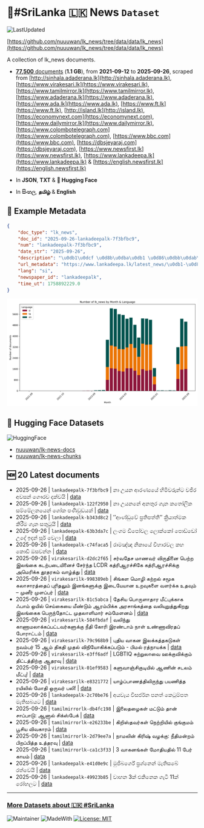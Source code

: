 # 📄#SriLanka 🇱🇰 News `Dataset`

![LastUpdated](https://img.shields.io/badge/last_updated-2025--09--26_19:06:39-green)

[https://github.com/nuuuwan/lk_news/tree/data/data/lk_news](https://github.com/nuuuwan/lk_news/tree/data/data/lk_news)

A collection of lk_news documents.

- [**77,500** documents](https://github.com/nuuuwan/lk_news/tree/data/data/lk_news) (**1.1 GB**), from **2021-09-12** to **2025-09-26**, scraped from [http://sinhala.adaderana.lk](http://sinhala.adaderana.lk), [https://www.virakesari.lk](https://www.virakesari.lk), [https://www.tamilmirror.lk](https://www.tamilmirror.lk), [https://www.adaderana.lk](https://www.adaderana.lk), [https://www.ada.lk](https://www.ada.lk), [https://www.ft.lk](https://www.ft.lk), [http://island.lk](http://island.lk), [https://economynext.com](https://economynext.com), [https://www.dailymirror.lk](https://www.dailymirror.lk), [https://www.colombotelegraph.com](https://www.colombotelegraph.com), [https://www.bbc.com](https://www.bbc.com), [https://dbsjeyaraj.com](https://dbsjeyaraj.com), [https://www.newsfirst.lk](https://www.newsfirst.lk), [https://www.lankadeepa.lk](https://www.lankadeepa.lk) & [https://english.newsfirst.lk](https://english.newsfirst.lk)

- In **JSON**, **TXT** & **🤗 Hugging Face**

- In **සිංහල**, **தமிழ்** & **English**

## 📝 Example Metadata

```json
{
    "doc_type": "lk_news",
    "doc_id": "2025-09-26-lankadeepalk-7f3bfbc9",
    "num": "lankadeepalk-7f3bfbc9",
    "date_str": "2025-09-26",
    "description": "\u0db1\u0dcf \u0d8b\u0dba\u0db1 \u0d86\u0dbb\u0dab\u0dca\u200d\u0dba\u0dba\u0dda \u0dc4\u0dd2\u0db8\u0dd2\u0dc0\u0dbb\u0dd4\u0db1\u0dca\u0da7 \u0dc0\u0da2\u0dd2\u0dbb \u0d85\u0dc0\u0dc3\u0db1\u0dca \u0d9c\u0dde\u0dbb\u0dc0 \u0daf\u0d9a\u0dca\u0dc0\u0dba\u0dd2",
    "url_metadata": "https://www.lankadeepa.lk/latest_news/\u0db1-\u0d8b\u0dba\u0db1-\u0d86\u0dbb\u0dab\u0dba\u0dba-\u0dc4\u0db8\u0dc0\u0dbb\u0db1\u0da7-\u0dc0\u0da2\u0dbb-\u0d85\u0dc0\u0dc3\u0db1-\u0d9c\u0dbb\u0dc0-\u0daf\u0d9a\u0dc0\u0dba/1-680291",
    "lang": "si",
    "newspaper_id": "lankadeepalk",
    "time_ut": 1758892229.0
}
```

![Chart](https://raw.githubusercontent.com/nuuuwan/lk_news/refs/heads/data/data/lk_news/docs_by_month_and_lang.png)

## 🤗 Hugging Face Datasets

![HuggingFace](https://img.shields.io/badge/-HuggingFace-FDEE21?style=for-the-badge&logo=HuggingFace)

- [nuuuwan/lk-news-docs](https://huggingface.co/datasets/nuuuwan/lk-news-docs)
- [nuuuwan/lk-news-chunks](https://huggingface.co/datasets/nuuuwan/lk-news-chunks)

## 🆕 20 Latest documents

- 2025-09-26 | `lankadeepalk-7f3bfbc9` | නා උයන ආරණ්‍යයේ හිමිවරුන්ට වජිර අවසන් ගෞරව දක්වයි | [data](https://github.com/nuuuwan/lk_news/tree/data/data/lk_news/2020s/2025/2025-09-26-lankadeepalk-7f3bfbc9)
- 2025-09-26 | `lankadeepalk-122f2950` | නා උයනනේ අනතුර ගැන කතෝලික සම්මේලනයෙන් ශෝක පණිවුඩයක් | [data](https://github.com/nuuuwan/lk_news/tree/data/data/lk_news/2020s/2025/2025-09-26-lankadeepalk-122f2950)
- 2025-09-26 | `lankadeepalk-b343d8c2` | ’’ආණ්ඩුවේ ප්‍රතිපත්ති’’ ක්‍රියාත්මක කිරීම ගැන සතුටුයි | [data](https://github.com/nuuuwan/lk_news/tree/data/data/lk_news/2020s/2025/2025-09-26-lankadeepalk-b343d8c2)
- 2025-09-26 | `lankadeepalk-63b3da7c` | ලංගම ඩිපෝවල ලොක්කෝ පොඩ්ඩෝ  උදේ ඉදන් සූර් වෙලා | [data](https://github.com/nuuuwan/lk_news/tree/data/data/lk_news/2020s/2025/2025-09-26-lankadeepalk-63b3da7c)
- 2025-09-26 | `lankadeepalk-c74faca5` | රාමඤ්ඤ නිකායේ විහාරවල කහ කොඩි ඔසවන්න | [data](https://github.com/nuuuwan/lk_news/tree/data/data/lk_news/2020s/2025/2025-09-26-lankadeepalk-c74faca5)
- 2025-09-26 | `virakesarilk-d2dc2f65` | சர்வதேச மாணவர் விருதினை பெற்ற இலங்கை கடற்படையினைச் சேர்ந்த LCDR கத்ரிஆரச்சிகே கத்ரிஆரச்சிக்கு அமெரிக்க தூதரகம் வாழ்த்து | [data](https://github.com/nuuuwan/lk_news/tree/data/data/lk_news/2020s/2025/2025-09-26-virakesarilk-d2dc2f65)
- 2025-09-26 | `virakesarilk-998389eb` | சிங்கள மொழி கற்றல் சமூக கலாசாரத்தைப்  புரிதலும் இனங்களுக்கு இடையேயான உறவுகளை வளர்க்க உதவும் –  முனீர் முளப்பர் | [data](https://github.com/nuuuwan/lk_news/tree/data/data/lk_news/2020s/2025/2025-09-26-virakesarilk-998389eb)
- 2025-09-26 | `virakesarilk-81c5abca` | தேசிய பொருளாதார மீட்புக்காக ஃபாம் ஒயில் செய்கையை மீண்டும் ஆரம்பிக்க அரசாங்கத்தை வலியுறுத்துகிறது இலங்கைக பெருந்தோட்ட முதலாளிமார் சம்மேளனம் | [data](https://github.com/nuuuwan/lk_news/tree/data/data/lk_news/2020s/2025/2025-09-26-virakesarilk-81c5abca)
- 2025-09-26 | `virakesarilk-584fbdaf` | வலிந்து காணாமலாக்கப்பட்டவர்களுக்கு நீதி கோரி இரண்டாம் நாள் உண்ணாவிரதப் போராட்டம் | [data](https://github.com/nuuuwan/lk_news/tree/data/data/lk_news/2020s/2025/2025-09-26-virakesarilk-584fbdaf)
- 2025-09-26 | `virakesarilk-79c968b9` | புதிய வாகன இலக்கத்தகடுகள் நவம்பர் 15 ஆம் திகதி முதல் விநியோகிக்கப்படும் - பிமல் ரத்நாயக்க | [data](https://github.com/nuuuwan/lk_news/tree/data/data/lk_news/2020s/2025/2025-09-26-virakesarilk-79c968b9)
- 2025-09-26 | `virakesarilk-e3ff6adf` | LGBTIQ சுற்றுலாவை ஊக்குவிக்கும் திட்டத்திற்கு ஆதரவு | [data](https://github.com/nuuuwan/lk_news/tree/data/data/lk_news/2020s/2025/2025-09-26-virakesarilk-e3ff6adf)
- 2025-09-26 | `virakesarilk-01ef9583` | களுவாஞ்சிகுடியில் ஆணின் சடலம் மீட்பு! | [data](https://github.com/nuuuwan/lk_news/tree/data/data/lk_news/2020s/2025/2025-09-26-virakesarilk-01ef9583)
- 2025-09-26 | `virakesarilk-e8321772` | யாழ்ப்பாணத்திலிருந்து பயணித்த ரயிலில் மோதி ஒருவர் பலி! | [data](https://github.com/nuuuwan/lk_news/tree/data/data/lk_news/2020s/2025/2025-09-26-virakesarilk-e8321772)
- 2025-09-26 | `lankadeepalk-2c70be76` | අයවැය විසර්ජන පනත් කෙටුම්පත මැතිසබයට | [data](https://github.com/nuuuwan/lk_news/tree/data/data/lk_news/2020s/2025/2025-09-26-lankadeepalk-2c70be76)
- 2025-09-26 | `tamilmirrorlk-db4fc198` | இலைதழைகள் மட்டும் தான் சாப்பாடு: ஆனால் சிக்ஸ்பேக் | [data](https://github.com/nuuuwan/lk_news/tree/data/data/lk_news/2020s/2025/2025-09-26-tamilmirrorlk-db4fc198)
- 2025-09-26 | `tamilmirrorlk-e26233be` | கிறிஸ்தவர்கள் நெற்றியில் குங்குமம் பூசிய விவகாரம் | [data](https://github.com/nuuuwan/lk_news/tree/data/data/lk_news/2020s/2025/2025-09-26-tamilmirrorlk-e26233be)
- 2025-09-26 | `tamilmirrorlk-2d79ee7a` | நாமலின் கிரிஷ் வழக்கு: நீதிமன்றம் பிறப்பித்த உத்தரவு | [data](https://github.com/nuuuwan/lk_news/tree/data/data/lk_news/2020s/2025/2025-09-26-tamilmirrorlk-2d79ee7a)
- 2025-09-26 | `tamilmirrorlk-ca1c3f33` | 3 வாகனங்கள் மோதியதில் 11 பேர் காயம் | [data](https://github.com/nuuuwan/lk_news/tree/data/data/lk_news/2020s/2025/2025-09-26-tamilmirrorlk-ca1c3f33)
- 2025-09-26 | `lankadeepalk-e41d0e9c` | මුජිබර්ගේ ප්‍රශ්නෙන් මැතිසබේ රත්වෙයි | [data](https://github.com/nuuuwan/lk_news/tree/data/data/lk_news/2020s/2025/2025-09-26-lankadeepalk-e41d0e9c)
- 2025-09-26 | `lankadeepalk-49923b85` | වාහන 3ක් එකිනෙක ගැටී 11ක් රෝහලට | [data](https://github.com/nuuuwan/lk_news/tree/data/data/lk_news/2020s/2025/2025-09-26-lankadeepalk-49923b85)

---

### [More Datasets about 🇱🇰 #SriLanka](https://github.com/nuuuwan/lk_datasets)

![Maintainer](https://img.shields.io/badge/maintainer-nuuuwan-red)
![MadeWith](https://img.shields.io/badge/made_with-python-blue)
[![License: MIT](https://img.shields.io/badge/License-MIT-yellow.svg)](https://opensource.org/licenses/MIT)
